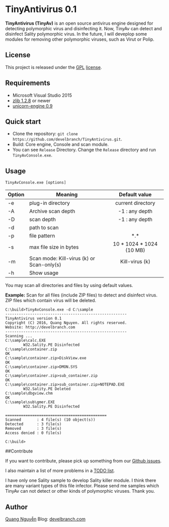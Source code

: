 TinyAntivirus 0.1
==============

**TinyAntivirus (TinyAv)** is an open source antivirus engine designed for detecting polymorphic virus and disinfecting it. Now, TinyAv can detect and disinfect Sality polymorphic virus. In the future, I will deveplop some modules for removing other polymorphic viruses, such as Virut or Polip.


## License

This project is released under the [GPL](COPYING) [license](LICENSE).

## Requirements

* Microsoft Visual Studio 2015
* [zlib 1.2.8](http://www.zlib.net) or newer
* [unicorn-engine 0.9](http://www.unicorn-engine.org/)

## Quick start

* Clone the repository: `git clone https://github.com/develbranch/TinyAntivirus.git`.
* Build: Core engine, Console and scan module.
* You can see `Release` Directory. Change the `Release` directory and run `TinyAvConsole.exe`.

## Usage

```
TinyAvConsole.exe [options]

```
| Option   |      Meaning      |  Default value |
|----------|-------------|:------:|
| -e | plug-in directory | current directory |
| -A | Archive scan depth | -1 : any depth|
| -D | scan depth | -1 : any depth |
| -d | path to scan |  |
| -p | file pattern | \*.\* |
| -s | max file size in bytes| 10 \* 1024 \* 1024 (10 MB) |
| -m | Scan mode: Kill-virus (k) or Scan-only(s) | Kill-virus (k) |
| -h | Show usage ||

You may scan all directories and files by using default values.

**Example:** Scan for all files (include ZIP files) to detect and disinfect virus.
ZIP files which contain virus will be deleted.
```
C:\build>TinyAvConsole.exe -d C:\sample
------------------------------------------------------
TinyAntivirus version 0.1
Copyright (C) 2016, Quang Nguyen. All rights reserved.
Website: http://develbranch.com
------------------------------------------------------
Scanning ...
C:\sample\calc.EXE
        W32.Sality.PE Disinfected
C:\sample\container.zip                                                 OK
C:\sample\container.zip>DiskView.exe                                    OK
C:\sample\container.zip>DMON.SYS                                        OK
C:\sample\container.zip>sub_container.zip                               OK
C:\sample\container.zip>sub_container.zip>NOTEPAD.EXE
        W32.Sality.PE Deleted
C:\sample\dbgview.chm                                                   OK
C:\sample\sub\gmer.EXE
        W32.Sality.PE Disinfected

=============================================
Scanned       : 4 file(s) (10 object(s))
Detected      : 3 file(s)
Removed       : 3 file(s)
Access denied : 0 file(s)

C:\build>
```

##Contribute

If you want to contribute, please pick up something from our [Github issues](https://github.com/develbranch/TinyAntivirus/issues).

I also maintain a list of more problems in a [TODO list](https://github.com/develbranch/TinyAntivirus/TODO).

I have only one Sality sample to develop Sality killer module. I think there are many variant types of this file infector. Please send me samples which TinyAv can not detect or other kinds of polymorphic viruses. Thank you.

## Author

[Quang Nguyễn](https://github.com/quangnh89)
Blog: [develbranch.com](https://develbranch.com)